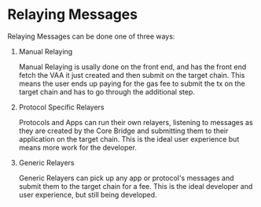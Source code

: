 # Relaying Messages

Relaying Messages can be done one of three ways:

1. Manual Relaying 
    
    Manual Relaying is usally done on the front end, and has the front end fetch the VAA it just created and then submit on the target chain. This means the user ends up paying for the gas fee to submit the tx on the target chain and has to go through the additional step. 

2. Protocol Specific Relayers

    Protocols and Apps can run their own relayers, listening to messages as they are created by the Core Bridge and submitting them to their application on the target chain. This is the ideal user experience but means more work for the developer.

3. Generic Relayers

    Generic Relayers can pick up any app or protocol's messages and submit them to the target chain for a fee. This is the ideal developer and user experience, but still being developed. 